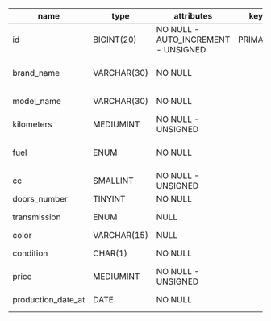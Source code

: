 | name               | type        | attributes                          | key     | notes                         |
| ------------------ | ----------- | ----------------------------------- | ------- | ----------------------------- |
| id                 | BIGINT(20)  | NO NULL - AUTO_INCREMENT - UNSIGNED | PRIMARY | 1,2,3...                      |
| brand_name         | VARCHAR(30) | NO NULL                             |         | "Fiat", "Ford", "Audi"        |
| model_name         | VARCHAR(30) | NO NULL                             |         | "500", "Puma", "A3"           |
| kilometers         | MEDIUMINT   | NO NULL - UNSIGNED                  |         | 120000                        |
| fuel               | ENUM        | NO NULL                             |         | "diesel", "benzina", "metano" |
| cc                 | SMALLINT    | NO NULL - UNSIGNED                  |         | 120                           |
| doors_number       | TINYINT     | NO NULL                             |         | 4                             |
| transmission       | ENUM        | NULL                                |         | "manuale" , "automatico"      |
| color              | VARCHAR(15) | NULL                                |         |                               |
| condition          | CHAR(1)     | NO NULL                             |         | "o"=>ottime; "p"=>pessime     |
| price              | MEDIUMINT   | NO NULL - UNSIGNED                  |         | 15000                         |
| production_date_at | DATE        | NO NULL                             |         | 2020-05-11                    |
